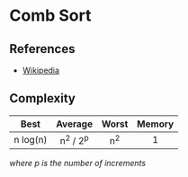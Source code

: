 # Comb Sort

## References

- [Wikipedia](https://en.wikipedia.org/wiki/Comb_sort)

## Complexity

|   Best   |            Average            |     Worst     | Memory |
| :------: | :---------------------------: | :-----------: | :----: |
| n log(n) | n<sup>2</sup> / 2<sup>p</sup> | n<sup>2</sup> |   1    |

_where p is the number of increments_
